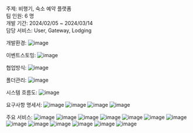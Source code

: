 주제: 비행기, 숙소 예약 플랫폼<br>
팀 인원: 6 명<br>
개발 기간: 2024/02/05 ~ 2024/03/14<br>
담당 서비스: User, Gateway, Lodging

개발환경:
![image](https://github.com/hyeon4869/MSA-Travel-Project/assets/119660070/3840b8d7-5efa-4bf2-9b1b-4fe3d950779f)

이벤트스토밍:
![image](https://github.com/hyeon4869/MSA-Travel-Project/assets/119660070/a4f452d3-84e4-4019-9776-cbf9f023953a)

협업방식:
![image](https://github.com/hyeon4869/MSA-Travel-Project/assets/119660070/ca7fedde-b120-4e6c-b692-1c054ffcd34e)

폴더관리:
![image](https://github.com/hyeon4869/MSA-Travel-Project/assets/119660070/f9f12546-8a1f-4be0-b163-b986cdaf48e4)

시스템 흐름도:
![image](https://github.com/hyeon4869/MSA-Travel-Project/assets/119660070/39a18f2e-7f70-4583-8889-27d039d5ae58)

요구사항 명세서:
![image](https://github.com/hyeon4869/MSA-Travel-Project/assets/119660070/218715fa-389d-43c9-bb35-f53feab7b66f)
![image](https://github.com/hyeon4869/MSA-Travel-Project/assets/119660070/0fbf7fe9-4db2-4e98-8b89-1ec46ed88c04)
![image](https://github.com/hyeon4869/MSA-Travel-Project/assets/119660070/5176e764-6287-4744-a93e-ac0ca886b0a3)
![image](https://github.com/hyeon4869/MSA-Travel-Project/assets/119660070/0cea976a-3789-432e-bffd-bed6989d9f4e)


주요 서비스:
![image](https://github.com/hyeon4869/MSA-Travel-Project/assets/119660070/9944925d-31c4-4668-b61e-3108c2bf6913)
![image](https://github.com/hyeon4869/MSA-Travel-Project/assets/119660070/ff00b8c7-0cf9-474f-85d4-b520885f9dd0)
![image](https://github.com/hyeon4869/MSA-Travel-Project/assets/119660070/561b70b3-ed92-45ec-8424-39141a0826fd)
![image](https://github.com/hyeon4869/MSA-Travel-Project/assets/119660070/b77ef3a4-b995-4cb9-a992-7b218cd1c187)
![image](https://github.com/hyeon4869/MSA-Travel-Project/assets/119660070/b26eb023-b4ec-44ee-a31f-14822b5ae6a3)
![image](https://github.com/hyeon4869/MSA-Travel-Project/assets/119660070/275adf22-ce52-44ff-9d04-c1548a5c1a52)
![image](https://github.com/hyeon4869/MSA-Travel-Project/assets/119660070/ae994228-cb1b-4e54-9fef-5d45d2c9f8ce)
![image](https://github.com/hyeon4869/MSA-Travel-Project/assets/119660070/4d84fdd0-d9c9-4660-9ab0-2b99ad0e640b)
![image](https://github.com/hyeon4869/MSA-Travel-Project/assets/119660070/19c9c80f-f80b-41bf-91d0-20f1da5905bc)
![image](https://github.com/hyeon4869/MSA-Travel-Project/assets/119660070/54ad72d7-75d4-4cd5-a7d9-a41faef74938)
![image](https://github.com/hyeon4869/MSA-Travel-Project/assets/119660070/d914f820-c504-42e1-9f75-0ccb57657e24)
![image](https://github.com/hyeon4869/MSA-Travel-Project/assets/119660070/d2230ed6-edec-4a58-89c2-8ddb7f173bf9)
![image](https://github.com/hyeon4869/MSA-Travel-Project/assets/119660070/a7f2188d-921e-48a1-9e41-deaad5f9767a)

